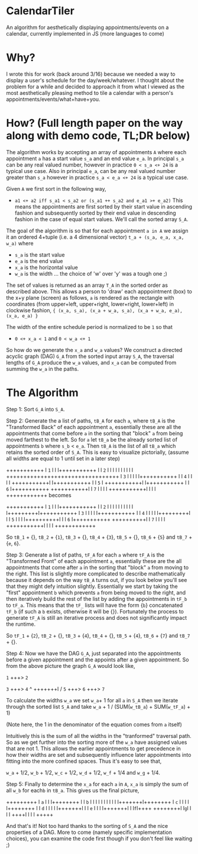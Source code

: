 # CalendarTiler
An algorithm for aesthetically displaying appointments/events on a calendar, currently implemented in JS (more languages to come)

# Why?
I wrote this for work (back around 3/16) because we needed a way to display a user's schedule for the day/week/whatever. I thought about the problem for a while and decided to approach it from what I viewed as the most aesthetically pleasing method to tile a calendar with a person's appointments/events/what+have+you.

# How? (Full length paper on the way along with demo code, TL;DR below)
The algorithm works by accepting an array of appointments `A` where each appointment `a` has a start value `s_a` and an end value `e_a`. In principal `s_a` can be any real valued number, however in practice `0 < s_a <+ 24` is a typical use case. Also in principal `e_a`, can be any real valued number greater than `s_a` however in practice `s_a < e_a <+ 24` is a typical use case. 

Given `A` we first sort in the following way,
* `a1 <+ a2 iff s_a1 < s_a2 or (s_a1 ++ s_a2 and e_a1 >+ e_a2)`
This means the appointments are first sorted by their start value in ascending fashion and subsequently sorted by their end value in descending fashion in the case of equal start values. We'll call the sorted array `S_A`.

The goal of the algorithm is so that for each appointment `a in A` we assign it an ordered 4+tuple (i.e. a 4 dimensional vector) `t_a + (s_a, e_a, x_a, w_a)` where
* `s_a` is the start value
* `e_a` is the end value
* `x_a` is the horizontal value
* `w_a` is the width ... the choice of 'w' over 'y' was a tough one ;)

The set of values is returned as an array `T_A` in the sorted order as described above. This allows a person to 'draw' each apppointment (box) to the x+y plane (screen) as follows, `a` is rendered as the rectangle with coordinates (from upper+left, upper+right, lower+right, lower+left) in clockwise fashion, `{ (x_a, s_a), (x_a + w_a, s_a), (x_a + w_a, e_a), (x_a, e_a) }`

The width of the entire schedule period is normalized to be `1` so that
* `0 <+ x_a < 1` and `0 < w_a <+ 1`

So how do we generate the `x_a` and `w_a` values? We construct a directed acyclic graph (DAG) `G_A` from the sorted input array `S_A`, the traversal lengths of `G_A` produce the `w_a` values, and `x_a` can be computed from summing the `w_a` in the paths.

# The Algorithm
Step 1: Sort `G_A` into `S_A`.

Step 2: Generate the a list of paths, `tB_A` for each `a`, where `tB_A` is the "Transformed Back" of each appointment `a`, essentially these are all the appointments that come before `a` in the sorting that "block" `a` from being moved farthest to the left. So for `a` let `tB_a` be the already sorted list of appointments `b` where `s_b` < `e_a`. Then `tB_A` is the list of all `tB_a` which retains the sorted order of `S_A`. This is easy to visualize pictorially, (assume all widths are equal to 1 until set in a later step)

+++++++++++
l   `1`   l
l         l+++++++++++
l         l    `2`   l
l         l          l
l         l          l
l         l          l
+++++++++++++++++++++++++++++++++
                     l    `3`   l
                     l          l
                     l          l+++++++++++
                     l          l    `4`   l
                     l          l          l
                     +++++++++++l          l+++++++++++
                                l          l    `5`   l
                                +++++++++++l          l+++++++++++
                                           l          l    `6`   l+++++++++++
                                           +++++++++++l          l    `7`   l
                                                      l          l          l
                                                      +++++++++++l          l
                                                                 l          l
                                                                 ++++++++++++
becomes

+++++++++++
l   `1`   l
l         l+++++++++++
l         l    `2`   l
l         l          l
l         l          l
l         l          l
l+++++++++l+++++++++++
l   `3`   l
l         l
l         l+++++++++++
l         l    `4`   l
l         l          l
l+++++++++l          l
l   `5`   l          l
l         l++++++++++l
l         l   `6`    l+++++++++++
++++++++++l          l    `7`   l
          l          l          l
          +++++++++++l          l
                     l          l
                     ++++++++++++
          
So `tB_1` + {}, `tB_2` + {`1`}, `tB_3` + {}, `tB_4` + {`3`}, `tB_5` + {}, `tB_6` + {`5`} and `tB_7` + {`e`, `6`}.

Step 3: Generate a list of paths, `tF_A` for each `a` where `tF_A` is the "Transformed Front" of each appointment `a`, essentially these are the all appointments that come after `a` in the sorting that "block" `a` from moving to the right. This list is slightly more complicated to describe mathematically because it depends on the way `tB_A` turns out, if you look below you'll see that they might defy intuition slightly. Essentially we start by taking the "first" appointment `b` which prevents `a` from being moved to the right, and then iteratively build the rest of the list by adding the appointments in `tF_b` to `tF_a`. This means that the `tF_` lists will have the form {`b`} concatenated `tF_b` (if such a `b` exists, otherwise it will be {}). Fortunately the process to generate `tF_A` is still an iterative process and does not significantly impact the runtime.

So `tF_1` + {`2`}, `tB_2` + {}, `tB_3` + {`4`}, `tB_4` + {}, `tB_5` + {`4`}, `tB_6` + {`7`} and `tB_7` + {}.

Step 4: Now we have the DAG `G_A`, just separated into the appointments before a given appointment and the appoints after a given appointment. So from the above picture the graph `G_A` would look like,

`1` +++> `2` 

`3` +++> `4`
          ^
   +++++++l
  /
`5` +++> `6` +++> `7`

To calculate the widths `w_a` we set `w_a`+ 1 for all `a` in `S_A` then we iterate through the sorted list `S_A` and take `w_a` + 1 / (SUM(`w_tB_a`) + SUM(`w_tF_a`) + 1)

(Note here, the 1 in the denominator of the equation comes from `a` itself)

Intuitively this is the sum of all the widths in the "tranformed" traversal path. So as we get further into the sorting more of the `w_a` have assigned values that are not 1. This allows the earlier appointments to get precedence in how their widths are set and subsequently influence later appointments into fitting into the more confined spaces. Thus it's easy to see that,

`w_a` + 1/2, `w_b` + 1/2, `w_c` + 1/2, `w_d` + 1/2, `w_f` + 1/4 and `w_g` + 1/4.

Step 5: Finally to determine the `x_a` for each `a` in `A`, `x_a` is simply the sum of all `w_b` for each`b` in `tB_a`. This gives us the final picture,

+++++++++
l `a`   l
l       l++++++++
l       l `b`   l
l       l       l
l       l       l
l       l       l
l+++++++l++++++++
l  `c`  l
l       l
l       l++++++++
l       l  `d`  l
l       l       l
l+++++++l       l
l  `e`  l       l
l       l+++++++l
l       l`f`l++++
++++++++l   l`g`l
        l   l   l
        ++++l   l
            l   l
            +++++

And that's it! Not too hard thanks to the sorting of `S_A` and the nice properties of a DAG.
More to come (namely specific implementation choices), you can examine the code first though if you don't feel like waiting ;)
